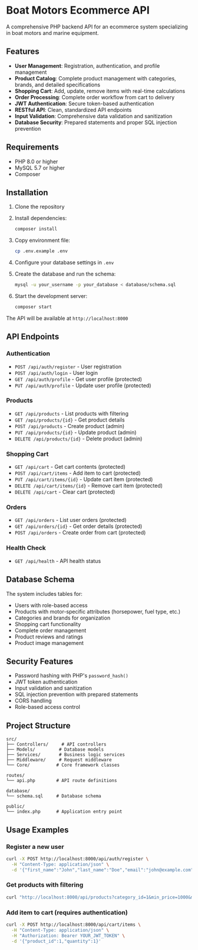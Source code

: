 # Boat Motors Ecommerce API

A comprehensive PHP backend API for an ecommerce system specializing in boat motors and marine equipment.

## Features

- **User Management**: Registration, authentication, and profile management
- **Product Catalog**: Complete product management with categories, brands, and detailed specifications
- **Shopping Cart**: Add, update, remove items with real-time calculations
- **Order Processing**: Complete order workflow from cart to delivery
- **JWT Authentication**: Secure token-based authentication
- **RESTful API**: Clean, standardized API endpoints
- **Input Validation**: Comprehensive data validation and sanitization
- **Database Security**: Prepared statements and proper SQL injection prevention

## Requirements

- PHP 8.0 or higher
- MySQL 5.7 or higher
- Composer

## Installation

1. Clone the repository
2. Install dependencies:
   ```bash
   composer install
   ```

3. Copy environment file:
   ```bash
   cp .env.example .env
   ```

4. Configure your database settings in `.env`

5. Create the database and run the schema:
   ```bash
   mysql -u your_username -p your_database < database/schema.sql
   ```

6. Start the development server:
   ```bash
   composer start
   ```

The API will be available at `http://localhost:8000`

## API Endpoints

### Authentication
- `POST /api/auth/register` - User registration
- `POST /api/auth/login` - User login
- `GET /api/auth/profile` - Get user profile (protected)
- `PUT /api/auth/profile` - Update user profile (protected)

### Products
- `GET /api/products` - List products with filtering
- `GET /api/products/{id}` - Get product details
- `POST /api/products` - Create product (admin)
- `PUT /api/products/{id}` - Update product (admin)
- `DELETE /api/products/{id}` - Delete product (admin)

### Shopping Cart
- `GET /api/cart` - Get cart contents (protected)
- `POST /api/cart/items` - Add item to cart (protected)
- `PUT /api/cart/items/{id}` - Update cart item (protected)
- `DELETE /api/cart/items/{id}` - Remove cart item (protected)
- `DELETE /api/cart` - Clear cart (protected)

### Orders
- `GET /api/orders` - List user orders (protected)
- `GET /api/orders/{id}` - Get order details (protected)
- `POST /api/orders` - Create order from cart (protected)

### Health Check
- `GET /api/health` - API health status

## Database Schema

The system includes tables for:
- Users with role-based access
- Products with motor-specific attributes (horsepower, fuel type, etc.)
- Categories and brands for organization
- Shopping cart functionality
- Complete order management
- Product reviews and ratings
- Product image management

## Security Features

- Password hashing with PHP's `password_hash()`
- JWT token authentication
- Input validation and sanitization
- SQL injection prevention with prepared statements
- CORS handling
- Role-based access control

## Project Structure

```
src/
├── Controllers/     # API controllers
├── Models/         # Database models
├── Services/       # Business logic services
├── Middleware/     # Request middleware
└── Core/          # Core framework classes

routes/
└── api.php        # API route definitions

database/
└── schema.sql     # Database schema

public/
└── index.php      # Application entry point
```

## Usage Examples

### Register a new user
```bash
curl -X POST http://localhost:8000/api/auth/register \
  -H "Content-Type: application/json" \
  -d '{"first_name":"John","last_name":"Doe","email":"john@example.com","password":"password123"}'
```

### Get products with filtering
```bash
curl "http://localhost:8000/api/products?category_id=1&min_price=1000&max_price=5000"
```

### Add item to cart (requires authentication)
```bash
curl -X POST http://localhost:8000/api/cart/items \
  -H "Content-Type: application/json" \
  -H "Authorization: Bearer YOUR_JWT_TOKEN" \
  -d '{"product_id":1,"quantity":1}'
```